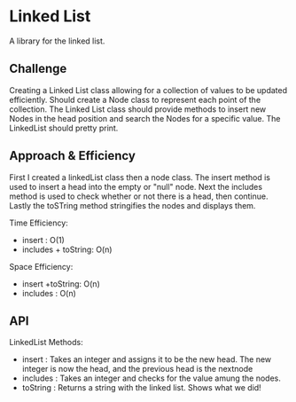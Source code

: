 # Linked List

A library for the linked list.

## Challenge

Creating a Linked List class allowing for a collection of values to be updated efficiently. Should create a Node class to represent each point of the collection. The Linked List class should provide methods to insert new Nodes in the head position and search the Nodes for a specific value. The LinkedList should pretty print.

## Approach & Efficiency

First I created a linkedList class then a node class. The insert method is used to insert a head into the empty or "null" node. Next the includes method is used to check whether or not there is a head, then continue. Lastly the toSTring method stringifies the nodes and displays them.

Time Efficiency:
  - insert : O(1)
  - includes + toString: O(n)

Space Efficiency:
  - insert +toString: O(n)
  - includes : O(n)

## API

LinkedList Methods:
  - insert : Takes an integer and assigns it to be the new head. The new integer is now the head, and the previous head is the nextnode
  - includes : Takes an integer and checks for the value amung the nodes.
  - toString : Returns a string with the linked list. Shows what we did!